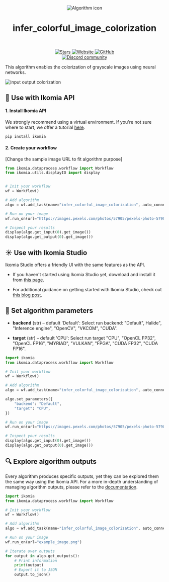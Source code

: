 <div align="center">
  <img src="https://raw.githubusercontent.com/Ikomia-hub/infer_colorful_image_colorization/main/icon/icon.png" alt="Algorithm icon">
  <h1 align="center">infer_colorful_image_colorization</h1>
</div>
<br />
<p align="center">
    <a href="https://github.com/Ikomia-hub/infer_colorful_image_colorization">
        <img alt="Stars" src="https://img.shields.io/github/stars/Ikomia-hub/infer_colorful_image_colorization">
    </a>
    <a href="https://app.ikomia.ai/hub/">
        <img alt="Website" src="https://img.shields.io/website/http/app.ikomia.ai/en.svg?down_color=red&down_message=offline&up_message=online">
    </a>
    <a href="https://github.com/Ikomia-hub/infer_colorful_image_colorization/blob/main/LICENSE.md">
        <img alt="GitHub" src="https://img.shields.io/github/license/Ikomia-hub/infer_colorful_image_colorization.svg?color=blue">
    </a>    
    <br>
    <a href="https://discord.com/invite/82Tnw9UGGc">
        <img alt="Discord community" src="https://img.shields.io/badge/Discord-white?style=social&logo=discord">
    </a> 
</p>

This algorithm enables the colorization of grayscale images using neural networks.


![input output colorization](https://raw.githubusercontent.com/Ikomia-hub/infer_colorful_image_colorization/main/icons/output.jpg)


## :rocket: Use with Ikomia API

#### 1. Install Ikomia API

We strongly recommend using a virtual environment. If you're not sure where to start, we offer a tutorial [here](https://www.ikomia.ai/blog/a-step-by-step-guide-to-creating-virtual-environments-in-python).

```sh
pip install ikomia
```

#### 2. Create your workflow

[Change the sample image URL to fit algorithm purpose]

```python
from ikomia.dataprocess.workflow import Workflow
from ikomia.utils.displayIO import display


# Init your workflow
wf = Workflow()

# Add algorithm
algo = wf.add_task(name="infer_colorful_image_colorization", auto_connect=True)

# Run on your image  
wf.run_on(url="https://images.pexels.com/photos/57905/pexels-photo-57905.jpeg")

# Inspect your results
display(algo.get_input(0).get_image())
display(algo.get_output(0).get_image())
```

## :sunny: Use with Ikomia Studio

Ikomia Studio offers a friendly UI with the same features as the API.

- If you haven't started using Ikomia Studio yet, download and install it from [this page](https://www.ikomia.ai/studio).

- For additional guidance on getting started with Ikomia Studio, check out [this blog post](https://www.ikomia.ai/blog/how-to-get-started-with-ikomia-studio).

## :pencil: Set algorithm parameters

- **backend** (str) – default 'Default': Select run backend: "Default", Halide", "Inference engine", "OpenCV", "VKCOM", "CUDA".

- **target** (str) – default 'CPU': Select run target "CPU", "OpenCL FP32", "OpenCL FP16", "MYRIAD", "VULKAN", "FPGA", "CUDA FP32", "CUDA FP16".


```python
import ikomia
from ikomia.dataprocess.workflow import Workflow

# Init your workflow
wf = Workflow()

# Add algorithm
algo = wf.add_task(name="infer_colorful_image_colorization", auto_connect=True)

algo.set_parameters({
    "backend": "Default",
    "target": "CPU",
})

# Run on your image  
wf.run_on(url="https://images.pexels.com/photos/57905/pexels-photo-57905.jpeg")

# Inspect your results
display(algo.get_input(0).get_image())
display(algo.get_output(0).get_image())
```

## :mag: Explore algorithm outputs

Every algorithm produces specific outputs, yet they can be explored them the same way using the Ikomia API. For a more in-depth understanding of managing algorithm outputs, please refer to the [documentation](https://ikomia-dev.github.io/python-api-documentation/advanced_guide/IO_management.html).

```python
import ikomia
from ikomia.dataprocess.workflow import Workflow

# Init your workflow
wf = Workflow()

# Add algorithm
algo = wf.add_task(name="infer_colorful_image_colorization", auto_connect=True)

# Run on your image  
wf.run_on(url="example_image.png")

# Iterate over outputs
for output in algo.get_outputs():
    # Print information
    print(output)
    # Export it to JSON
    output.to_json()
```


